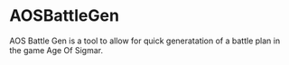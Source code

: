 # AOSBattleGen

AOS Battle Gen is a tool to allow for quick generatation of a battle plan in the game Age Of Sigmar. 

